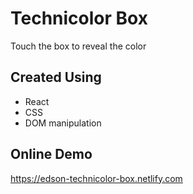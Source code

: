 # Technicolor Box

Touch the box to reveal the color

## Created Using

- React
- CSS
- DOM manipulation

## Online Demo

https://edson-technicolor-box.netlify.com
